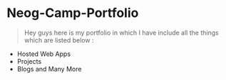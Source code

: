 # Neog-Camp-Portfolio
> Hey guys here is my portfolio in which I have include all the things which are listed below :
- Hosted Web Apps 
- Projects 
- Blogs and Many More
